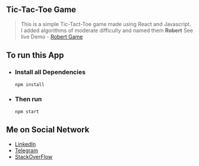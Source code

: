 ## Tic-Tac-Toe Game
> This is a simple Tic-Tact-Toe game made using React and Javascript.
> I added algorithms of moderate difficulty  and named them **Robert**
> See live Demo - [Robert Game](https://robert-game.netlify.app/)

## To run this App
- ### Install all Dependencies
	`npm install`
- ### Then run
	`npm start`

## Me on Social Network

- [LinkedIn](https://www.linkedin.com/in/boymurodov-samandar/)
- [Telegram](http://t.me/boymurodovsamandar)
- [StackOverFlow](https://stackoverflow.com/users/14190579/samandar)
